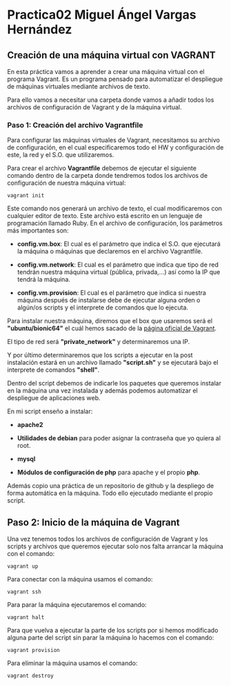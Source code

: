 # Practica02 Miguel Ángel Vargas Hernández

## Creación de una máquina virtual con VAGRANT

En esta práctica vamos a aprender a crear una máquina virtual con el programa Vagrant. Es un programa pensado para automatizar el despliegue de máquinas virtuales mediante archivos de texto.

Para ello vamos a necesitar una carpeta donde vamos a añadir todos los archivos de configuración de Vagrant y de la máquina virtual.

### Paso 1: Creación del archivo Vagrantfile

Para configurar las máquinas virtuales de Vagrant, necesitamos su archivo de configuración, en el cual especificaremos todo el HW y configuración de este, la red y el S.O. que utilizaremos.

Para crear el archivo **Vagrantfile** debemos de ejecutar el siguiente comando dentro de la carpeta donde tendremos todos los archivos de configuración de nuestra máquina virtual:
```
vagrant init
```

Este comando nos generará un archivo de texto, el cual modificaremos con cualquier editor de texto. Este archivo está escrito en un lenguaje de programación llamado Ruby.
En el archivo de configuración, los parámetros más importantes son:

- **config.vm.box**: El cual es el parámetro que indica el S.O. que ejecutará la máquina o máquinas que declaremos en el archivo Vagrantfile.

- **config.vm.network**: El cual es el parámetro que indica que tipo de red tendrán nuestra máquina virtual (pública, privada,...) así como la IP que tendrá la máquina.

- **config.vm.provision**: El cual es el parámetro que indica si nuestra máquina después de instalarse debe de ejecutar alguna orden o algún/os scripts y el interprete de comandos que lo ejecuta.

Para instalar nuestra máquina, diremos que el box que usaremos será el **"ubuntu/bionic64"** el cuál hemos sacado de la [página oficial de Vagrant](https://app.vagrantup.com/boxes/search).

El tipo de red será **"private_network"** y determinaremos una IP. 

Y por último determinaremos que los scripts a ejecutar en la post instalación estará en un archivo llamado **"script.sh"** y se ejecutará bajo el interprete de comandos **"shell"**.

Dentro del script debemos de indicarle los paquetes que queremos instalar en la máquina una vez instalada y además podemos automatizar el despliegue de aplicaciones web.

En mi script enseño a instalar:

- **apache2**

- **Utilidades de debian** para poder asignar la contraseña que yo quiera al root.

- **mysql**

- **Módulos de configuración de php** para apache y el propio **php**.

Además copio una práctica de un repositorio de github y la despliego de forma automática en la máquina. Todo ello ejecutado mediante el propio script.

## Paso 2: Inicio de la máquina de Vagrant

Una vez tenemos todos los archivos de configuración de Vagrant y los scripts y archivos que queremos ejecutar solo nos falta arrancar la máquina con el comando:
```
vagrant up
```

Para conectar con la máquina usamos el comando:
```
vagrant ssh
```

Para parar la máquina ejecutaremos el comando:
```
vagrant halt
```

Para que vuelva a ejecutar la parte de los scripts por si hemos modificado alguna parte del script sin parar la máquina lo hacemos con el comando:
```
vagrant provision
```

Para eliminar la máquina usamos el comando:
```
vagrant destroy
```